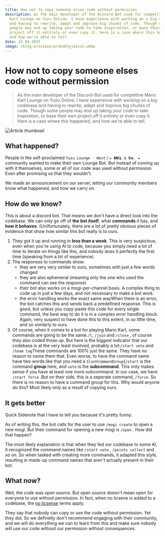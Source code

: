 ```yaml
---
title: How not to copy someone elses code without permission
description: As the main developer of the Discord-Bot used for competitve Mario
  Kart Lounge on Yuzu Online, I have experience with working on a big codebase
  and having to rewrite, adapt and improve big chunks of code. Though some
  people may end up taking your code to take inspiration, or base their own
  project off it entirely or even copy it. Here is a case where this happened,
  and how we're able to tell.
date: 22.04.2025
image: /blog-previews/probablyjassin.webp
---
```


# How not to copy someone elses code without permission

> As the main developer of the Discord-Bot used for competitve Mario Kart Lounge on Yuzu Online, I have experience with working on a big codebase and having to rewrite, adapt and improve big chunks of code. Though some people may end up taking your code to take inspiration, or base their own project off it entirely or even copy it. Here is a case where this happened, and how we're able to tell.

![Article thumbnail](/blog-images/no_licsense.png)

## What happened?

People in the self-proclaimed `Yuzu Lounge - West` / `★ 𝐌𝐊𝐋 & 𝐂𝐨. ★` community wanted to make their own Lounge Bot. But instead of coming up with it themselves, some or all of our code was used without permission. Even after promising us that they wouldn't.

We made an announcement on our server, letting our community members know what happened, and how we carry on.

## How do we know?

This is about a discord bot. That means we don't have a direct look into the codebase. We can only go off of **the bot itself**, what **commands** it has, and **how it behaves**. (Un)fortunately, there are a lot of pretty obvious pieces of evidence that show how similar this bot really is to ours.

1. They got it up and running in **less than a week**. This is very suspicious, even when you're using AI to code, because you simply need a lot of time to iterate on things like this, and nobody does it perfectly the first time (speaking from a lot of experience)
2. The responses to commands show:
   - they are very very similar to ours, sometimes with just a few words changed
   - they are also ephemeral (meaning only the one who used the command can see the response)
   - their bot also works on a mogi-per-channel basis. A complex thing to code up in just a few days, and not necessary to make a bot work.
   - the error handling works the exact same wayWhen there is an error, the bot catches this and sends back a predefined response. This is good, but unless you copy-paste this code for every single command, the best way to do it is in a complex error handling block. Again, very suspect to have done this to this extent, in so little time, and so similarly to ours.
3. Of course, when it comes to a bot for playing Mario Kart, some commands are going to be the same.`/l`, `/join` and `/close` , of course they also coded those up. But here is the biggest indicator that our codebase is at the very least involved, probably a lot:`/start vote` and `/team tag`These commands are 100% just the same. They have no reason to name them that. Even worse, to have the command name have two words like that you need a `SlashCommandGroup`(`/start` is the command **group** here, and `vote` is the **subcommand**. This only makes sense if you have at least one more subcommand. In our case, we have `/start force` .But on their side, this is a seperate command, `/force`. So there is no reason to have a command group for this. Why would anyone do this? Most likely only as a result of copying ours.

## It gets better

Quick Sidenote that I have to tell you because it's pretty funny:

As of writing this, the bot calls for the user to use `/mogi create` to open a new mogi. But their command for opening a new mogi is `/open` . How did that happen?

The most likely explanation is that when they fed our codebase to some AI, it recognized the command names like `/start vote` , `/points collect` and so on. So when tasked with creating more commands, it adapted this style, resulting in made-up command names that aren't actually present in their bot.

## What now?

Well, the code was open source. But open source doesn't mean open for everyone to use without permission. In fact, when no licsene is added to a codebase, the [no licsense](https://choosealicense.com/no-permission/) terms apply.

They say that nobody can copy or use the code without permission. Yet they did. So we definetly don't recommend engaging with their community, and we will do everything we can to learn from this and make sure nobody will use our code without our permission without consequences.
